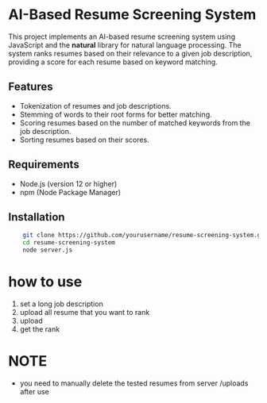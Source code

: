 # AI-Based Resume Screening System

This project implements an AI-based resume screening system using JavaScript and the **natural** library for natural language processing. The system ranks resumes based on their relevance to a given job description, providing a score for each resume based on keyword matching.

## Features

- Tokenization of resumes and job descriptions.
- Stemming of words to their root forms for better matching.
- Scoring resumes based on the number of matched keywords from the job description.
- Sorting resumes based on their scores.

## Requirements

- Node.js (version 12 or higher)
- npm (Node Package Manager)

## Installation

```bash
    git clone https://github.com/yourusername/resume-screening-system.git
    cd resume-screening-system
    node server.js
```

# how to use

1. set a long job description
2. upload all resume that you want to rank
3. upload
4. get the rank


# NOTE

- you need to manually delete the tested resumes from server /uploads after use
